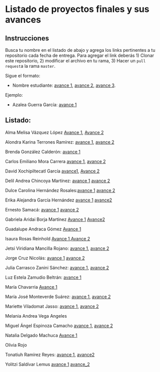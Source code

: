 # Listado de proyectos finales y sus avances

## Instrucciones

Busca tu nombre en el listado de abajo y agrega los links pertinentes a tu repositorio cada fecha de entrega. Para agregar el link deberás 1) Clonar este repositorio, 2) modificar el archivo en tu rama, 3) Hacer un `pull request`a la rama `master`.


Sigue el formato:

* Nombre estudiante: [avance 1](), [avance 2](), [avance 3]().

Ejemplo:

* Azalea Guerra García: [avance 1](https://github.com/AzaleaGuerra/ProyectoFinalBioinf2017-II/blob/master/Avance1.md)

## Listado:


Alma Melisa Vázquez López [Avance 1](https://github.com/almamelisa/ProyectoFinalBioinfo-2018-II/blob/master/Avance1_Alma_Melisa.md), [Avance 2](https://github.com/almamelisa/ProyectoFinalBioinfo-2018-II/blob/master/Avance2_Alma_Melisa.md)

Alondra Karina Terrones Ramírez: [avance 1](https://github.com/AloTerrones/ProyectoFinalBioinf2018-II/blob/master/avance1proyecto.md), [avance 2](https://github.com/AloTerrones/ProyectoFinalBioinf2018-II/blob/master/avance2.md)

Brenda González Calderón: [avance 1](https://github.com/br3nd4/ProyectoFinalBioinf2018-II/blob/master/Avance1.md)

Carlos Emiliano Mora Carrera [avance 1](https://github.com/EmilianoMora/ProyectoFinalBioinf2018-II/blob/master/avance1.md), [avance 2](https://github.com/EmilianoMora/ProyectoFinalBioinf2018-II/blob/master/Avance_2.md)

David Xochipiltecatl García [avance1](https://github.com/Bendxg/Proyecto-Final-Bioinf2017-II/blob/master/Avance%201.md), [Avance 2](https://github.com/Bendxg/Proyecto-Final-Bioinf2017-II/blob/master/Avance%202.md)

Delil Andrea Chincoya Martínez: [avance 1](https://github.com/DelilChincoya/ProyectoFinalBioinf2017-I/blob/master/Avance1_proyecto_final.md) [avance 2](https://github.com/DelilChincoya/ProyectoFinalBioinf2017-I/blob/master/Avance2_Delil_Chincoya.md)

Dulce Carolina Hernández Rosales:[avance 1](https://github.com/heroduca/ProyectoFinalBioinf2018-II-/blob/master/DulceHernandez:Avance%201.md) [avance 2](https://github.com/heroduca/ProyectoFinalBioinf2018-II-/blob/master/Avance_2.md)

Erika Alejandra García Hernández [avance 1](https://github.com/EAlejandra/ProyectoFinalBioinf2017-II/blob/master/ProyectoFinalBioinf2018-II/ProyectoFinalBioinf2018-II.md) [avance2](https://github.com/EAlejandra/ProyectoFinalBioinf2017-II/blob/master/Avance%202.md)

Ernesto Samacá: [avance 1](https://github.com/esamacas/ProyectoFinalBioinf2018-II/blob/master/Avance1.md) [avance 2](https://github.com/esamacas/ProyectoFinalBioinf2018-II/blob/master/Avance2.md)

Gabriela Aridai Borja Martínez  [Avance 1](http://github.com/AridaiHari/Proyecto-Final-BioInfo-2018_II/blob/master/Avance1.md) [Avance2](https://github.com/AridaiHari/Proyecto-Final-BioInfo-2018_II/blob/master/Avance2_GabrielaBorja.md)

Guadalupe Andraca Gómez [Avance 1](https://github.com/LupitaAndraca/ProyectoFinalBioinfo/blob/master/Avance1.md)

Isaura Rosas Reinhold [Avance 1](https://github.com/IsauraRReinhold/Proyecto-trascriptoma_flores/blob/master/Avance1.md),[Avance 2](https://github.com/IsauraRReinhold/Proyecto-trascriptoma_flores/blob/master/Avance%202.md)

Jetsi Viridiana Mancilla Rojano: [avance 1](https://github.com/JetsiMancilla/ProyectoFinalBioinf2017-II/blob/master/Avance1.md), [avance 2](https://github.com/JetsiMancilla/ProyectoFinalBioinf2017-II/blob/master/avance2.md) 

Jorge Cruz Nicolás: [avance 1](https://github.com/jorgecruzn/ProyectoFinalBioinf2018-II/blob/master/avance1.md) [avance 2](https://github.com/jorgecruzn/ProyectoFinalBioinf2018-II/tree/master/Avance2_Jorge)

Julia Carrasco Zanini Sánchez: [avance 1](https://github.com/julia1512/ProyectoFinalBioinf2017-II-JCSZ/blob/master/Avance_1.md), [avance 2](https://github.com/julia1512/ProyectoFinalBioinf2017-II-JCSZ/blob/master/Avance_2.md)

Luz Estela Zamudio Beltrán: [avance 1](https://github.com/LuzZamudio/ProyectoFinalBioinf2018-II/blob/master/avance%201.md)

María Chavarria [Avance 1](https://github.com/marialadelbarrio/ProyectoFinalBioinf2017-II/blob/master/Avance_1)

María José Monteverde Suárez: [avance 1](https://github.com/MajoMonteverde/ProyectoFinalBioinf2018-II/blob/master/Primer%20avance.md), [avance 2](https://github.com/MajoMonteverde/ProyectoFinalBioinf2018-II/blob/master/Segundo%20avance.md)

Mariette Viladomat Jasso: [avance 1](https://github.com/Mariette-VJ/TrabajoFinal_BioInvRepro_Mariette/blob/master/PF_Primer_Avance_Mariette.md), [avance 2](https://github.com/Mariette-VJ/TrabajoFinal_BioInvRepro_Mariette/blob/master/PF_Segundo_Avance_Mariette.md)

Melania Andrea Vega Angeles

Miguel Ángel Espinoza Camacho [avance 1](https://github.com/mike9999999/ProyectoFinalBioinf2018-II/blob/master/PROYECTO_FINAL_MIGUEL%20ANGEL%20ESPINOZA%20CAMACHO.md),  [avance 2](https://github.com/mike9999999/ProyectoFinalBioinf2018-II)

Natalia Delgado Machuca [Avance 1](https://github.com/N-atalia/ProyectoFinalBioinf2018-II/blob/master/Trabajo%20Final%20.md)

Olivia Rojo

Tonatiuh Ramírez Reyes: [avance 1](https://github.com/tona30/Trabajo-final-2018-II/blob/master/avance%201.md), [avance2](https://github.com/tona30/Trabajo-final-2018-II/blob/master/avance2TonatiuhRR.md) 

Yolitzi Saldívar Lemus [avance 1](https://github.com/yolitzi/ProyectoFinalBioinf2018-II/blob/master/Avance_1.md) [avance_2](https://github.com/yolitzi/ProyectoFinalBioinf2018-II/blob/master/Avance_2.md)
